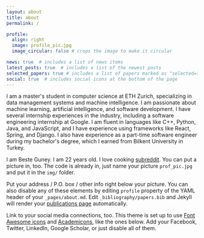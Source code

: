 ```yaml
---
layout: about
title: about
permalink: /

profile:
  align: right
  image: profile_pic.jpg
  image_circular: false # crops the image to make it circular

news: true  # includes a list of news items
latest_posts: true  # includes a list of the newest posts
selected_papers: true # includes a list of papers marked as "selected={true}"
social: true  # includes social icons at the bottom of the page
---
```

I am a master's student in computer science at ETH Zurich, specializing in data management systems and machine intelligence. I am passionate about machine learning, artificial intelligence, and software development. I have several internship experiences in the industry, including a software engineering internship at Google. I am fluent in languages like C++, Python, Java, and JavaScript, and I have experience using frameworks like React, Spring, and Django. I also have experience as a part-time software engineer during my bachelor's degree, which I earned from Bilkent University in Turkey.

I am Beste Guney. I am 22 years old. I love cooking [subreddit](http://reddit.com). You can put a picture in, too. The code is already in, just name your picture `prof_pic.jpg` and put it in the `img/` folder.

Put your address / P.O. box / other info right below your picture. You can also disable any of these elements by editing `profile` property of the YAML header of your `_pages/about.md`. Edit `_bibliography/papers.bib` and Jekyll will render your [publications page](/al-folio/publications/) automatically.

Link to your social media connections, too. This theme is set up to use [Font Awesome icons](http://fortawesome.github.io/Font-Awesome/) and [Academicons](https://jpswalsh.github.io/academicons/), like the ones below. Add your Facebook, Twitter, LinkedIn, Google Scholar, or just disable all of them.
